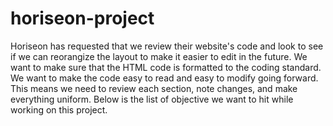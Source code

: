 # horiseon-project

<p>
  Horiseon has requested that we review their website's code and look to see if we can reorangize the layout to make it easier to edit in the future. We want to make sure that   
  the HTML code is formatted to the coding standard. We want to make the code easy to read and easy to modify going forward. This means we need to review each section, note changes,  
  and make everything uniform. Below is the list of objective we want to hit while working on this project. 
</p>

